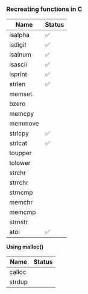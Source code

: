 ### Recreating functions in C ### 

Name  | Status
------------- | -------------
isalpha     |  ✅ 
isdigit   |  ✅ 
isalnum|✅ 
isascii|✅ 
isprint| ✅ 
strlen|✅ 
memset|
bzero|
memcpy|
memmove|
strlcpy|✅ 
strlcat|✅ 
toupper|
tolower|
strchr|
strrchr|
strncmp|
memchr|
memcmp|
strnstr|
atoi|✅ 

**Using malloc()**

Name  | Status
------------- | -------------
calloc    |  
strdup   | 
